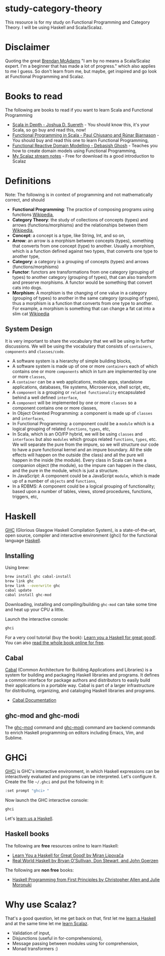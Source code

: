 # study-category-theory
This resource is for my study on Functional Programming and Category Theory. I will be using Haskell and Scala/Scalaz.

# Disclaimer
Quoting the great [Brendan McAdams](https://twitter.com/rit) "I am by no means a Scala/Scalaz expert. I'm a beginner that has made a lot of progress." 
which also applies to me I guess. So don't learn from me, but maybe, get inspired and go look at Functional Programming and Scalaz. 

# Books to read
The following are books to read if you want to learn Scala and Functional Programming

 - [Scala in Depth - Joshua D. Suereth](https://www.manning.com/books/scala-in-depth) - You should know this, it's your Scala, so go buy and read this, now!
 - [Functional Programming in Scala - Paul Chiusano and Rúnar Bjarnason](https://www.manning.com/books/functional-programming-in-scala) - You should buy and read this one to learn Functional Programming,
 - [Functional Reactive Domain Modelling - Debasish Ghosh](https://www.manning.com/books/functional-and-reactive-domain-modeling) - Teaches you how to create domain models using Functional Programming, 
 - [My Scalaz stream notes](https://www.gitbook.com/@aappddeevv) - Free for download its a good introduction to Scalaz

# Definitions
Note: The following is in context of programming and not mathematically correct, and should 
- __Functional Programming__: The practice of composing programs using functions [Wikipedia](https://en.wikipedia.org/wiki/Functional_programming),
- __Category Theory__: the study of collections of concepts (types) and arrows (functions/morphisms) and the relationships between them [Wikipedia](https://en.wikipedia.org/wiki/Category_theory), 
- __Concept__: a concept is a type, like String, Int, and so on,
- __Arrow__: an arrow is a morphism between concepts (types), something that converts from one concept (type) to another. Usually a morphism, 
which is a function defined against two types, that converts one type to another type, 
- __Category__: a category is a grouping of concepts (types) and arrows (functions/morphisms)
- __Functor__: functors are transformations from one category (grouping of types) to another category (grouping of types), 
that can also transform and preserve morphisms. A functor would be something that convert cats into dogs.
- __Morphism__: A morphism is the changing of one value in a category (grouping of types) to another in the same category 
(grouping of types), thus a morphism is a function that converts from one type to another. For example, a morphism is 
something that can change a fat cat into a slim cat [Wikipedia](https://en.wikipedia.org/wiki/Morphism)

## System Design
It is very important to share the vocabulary that we will be using in further discussions. We will be using the vocabulary that
consists of `containers`, `components` and `classes/code`. 

 * A software system is a hierarchy of simple building blocks,
 * A software system is made up of one or more `containers` each of which contains one or more `components` which in turn are implemented by one or more `classes`,
 * A `container` can be a web applications, mobile apps, standalone applications, databases, file systems, Microservice, shell script, etc,
 * A `component` is a grouping or `related functionality` encapsulated behind a well defined `interface`,
 * A `component` will be implemented by one or more `classes` so a component contains one or more classes,
 * In Object Oriented Programming: a component is made up of `classes` and `interfaces`,
 * In Functional Programming: a component could be a `module` which is a logical grouping of related `functions`, `types`, etc,
 * In Scala, which is an OO/FP hybrid, we will be using `classes` and `interfaces` but also `modules` which groups related `functions`, `types`, etc. 
 We will separate the pure from the impure, so we will structure our code to have a pure functional kernel and an impure boundary. All the side effects will happen on the outside (the class) and all the 
 pure will happen in the inside (the module). Every class in Scala can have a companion object (the module), so the impure can happen in the class, and the pure in the module, which is just a structure. 
 * In JavaScript: A component could be a JavaScript `module`, which is made up of a number of `objects` and `functions`,
 * In a RDBMS: A component could be a logical grouping of functionality; based upon a number of tables, views, stored procedures, functions, triggers, etc,
 
# Haskell
[GHC](https://www.haskell.org/ghc/) (Glorious Glasgow Haskell Compilation System), is a state-of-the-art, open source, 
compiler and interactive environment (ghci) for the functional language [Haskell](https://en.wikipedia.org/wiki/Haskell_(programming_language)).

## Installing
Using brew:

```bash
brew install ghc cabal-install
brew link ghc
brew link --overwrite ghc
cabal update
cabal install ghc-mod
```
 
Downloading, installing and compiling/building `ghc-mod` can take some time and heat up your CPU a little. 
 
Launch the interactive console:
 
```bash
ghci
```

For a very cool tutorial (buy the book): [Learn you a Haskell for great good!](http://learnyouahaskell.com/). You can also
[read the whole book online for free](http://learnyouahaskell.com/chapters).
 
## Cabal 
[Cabal](https://www.haskell.org/cabal/) (Common Architecture for Building Applications and Libraries) is a system for building and packaging 
Haskell libraries and programs. It defines a common interface for package authors and distributors to easily build their applications in a 
portable way. Cabal is part of a larger infrastructure for distributing, organizing, and cataloging Haskell libraries and programs. 

* [Cabal Documentation](https://downloads.haskell.org/~ghc/7.0.3/docs/html/Cabal/index.html)

## ghc-mod and ghc-modi
The [ghc-mod](http://www.mew.org/~kazu/proj/ghc-mod/en/ghc-mod.html) command and [ghc-modi](http://www.mew.org/~kazu/proj/ghc-mod/en/ghc-modi.html) command 
are backend commands to enrich Haskell programming on editors including Emacs, Vim, and Sublime. 
 
# GHCi
[GHCi](https://downloads.haskell.org/~ghc/latest/docs/html/users_guide/ghci.html#ghci-introduction) is GHC's interactive environment, 
in which Haskell expressions can be interactively evaluated and programs can be interpreted. Let's configure it. Create
the file `~/.ghci` and put the following in it:

```bash
:set prompt "ghci> "
```
 
Now launch the GHC interactive console: 
 
```bash
ghci
```

Let's [learn us a Haskell](http://learnyouahaskell.com/).

## Haskell books
The following are **free** resources online to learn Haskell:

- [Learn You a Haskell for Great Good! by Miran Lipovača](http://learnyouahaskell.com/chapters)
- [Real World Haskell by Bryan O'Sullivan, Don Stewart, and John Goerzen](http://book.realworldhaskell.org/read/)

The following are **non free** books:

- [Haskell Programming from First Principles by Christopher Allen and Julie Moronuki](https://gumroad.com/l/haskellbook)

# Why use Scalaz? 
That's a good question, let me get back on that, first let me [learn a Haskell](http://learnyouahaskell.com/chapters) and at the same
time let me [learn Scalaz](http://eed3si9n.com/learning-scalaz/). 

 - Validation of input,
 - Disjunctions (useful in for-comprehensions),
 - Message passing between modules using for comprehension,
 - Monad transformers :)
 
